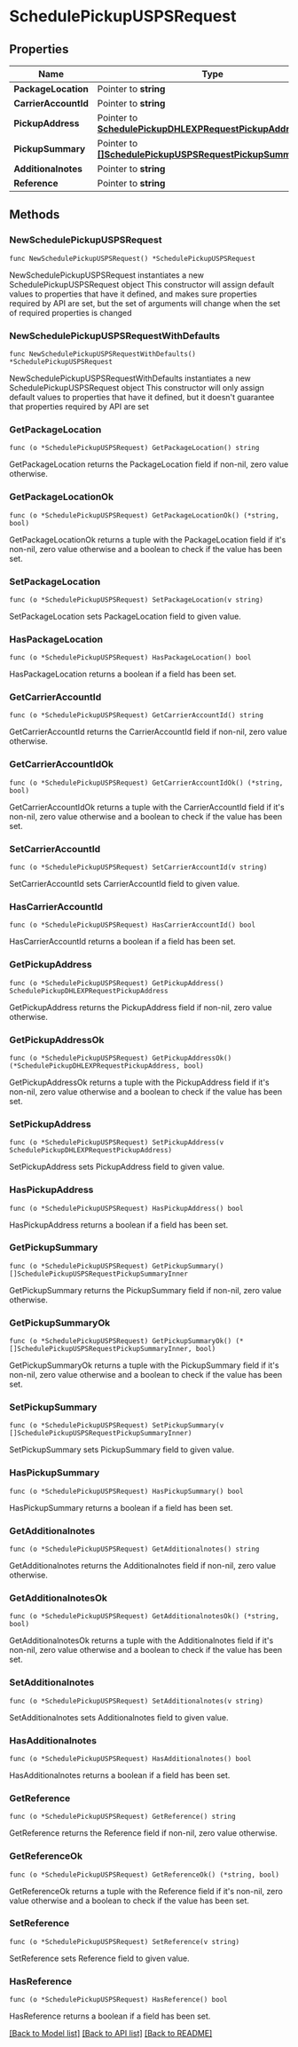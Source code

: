 # SchedulePickupUSPSRequest

## Properties

Name | Type | Description | Notes
------------ | ------------- | ------------- | -------------
**PackageLocation** | Pointer to **string** | description | [optional] 
**CarrierAccountId** | Pointer to **string** | description | [optional] 
**PickupAddress** | Pointer to [**SchedulePickupDHLEXPRequestPickupAddress**](SchedulePickupDHLEXPRequestPickupAddress.md) |  | [optional] 
**PickupSummary** | Pointer to [**[]SchedulePickupUSPSRequestPickupSummaryInner**](SchedulePickupUSPSRequestPickupSummaryInner.md) | description | [optional] 
**Additionalnotes** | Pointer to **string** | description | [optional] 
**Reference** | Pointer to **string** | description | [optional] 

## Methods

### NewSchedulePickupUSPSRequest

`func NewSchedulePickupUSPSRequest() *SchedulePickupUSPSRequest`

NewSchedulePickupUSPSRequest instantiates a new SchedulePickupUSPSRequest object
This constructor will assign default values to properties that have it defined,
and makes sure properties required by API are set, but the set of arguments
will change when the set of required properties is changed

### NewSchedulePickupUSPSRequestWithDefaults

`func NewSchedulePickupUSPSRequestWithDefaults() *SchedulePickupUSPSRequest`

NewSchedulePickupUSPSRequestWithDefaults instantiates a new SchedulePickupUSPSRequest object
This constructor will only assign default values to properties that have it defined,
but it doesn't guarantee that properties required by API are set

### GetPackageLocation

`func (o *SchedulePickupUSPSRequest) GetPackageLocation() string`

GetPackageLocation returns the PackageLocation field if non-nil, zero value otherwise.

### GetPackageLocationOk

`func (o *SchedulePickupUSPSRequest) GetPackageLocationOk() (*string, bool)`

GetPackageLocationOk returns a tuple with the PackageLocation field if it's non-nil, zero value otherwise
and a boolean to check if the value has been set.

### SetPackageLocation

`func (o *SchedulePickupUSPSRequest) SetPackageLocation(v string)`

SetPackageLocation sets PackageLocation field to given value.

### HasPackageLocation

`func (o *SchedulePickupUSPSRequest) HasPackageLocation() bool`

HasPackageLocation returns a boolean if a field has been set.

### GetCarrierAccountId

`func (o *SchedulePickupUSPSRequest) GetCarrierAccountId() string`

GetCarrierAccountId returns the CarrierAccountId field if non-nil, zero value otherwise.

### GetCarrierAccountIdOk

`func (o *SchedulePickupUSPSRequest) GetCarrierAccountIdOk() (*string, bool)`

GetCarrierAccountIdOk returns a tuple with the CarrierAccountId field if it's non-nil, zero value otherwise
and a boolean to check if the value has been set.

### SetCarrierAccountId

`func (o *SchedulePickupUSPSRequest) SetCarrierAccountId(v string)`

SetCarrierAccountId sets CarrierAccountId field to given value.

### HasCarrierAccountId

`func (o *SchedulePickupUSPSRequest) HasCarrierAccountId() bool`

HasCarrierAccountId returns a boolean if a field has been set.

### GetPickupAddress

`func (o *SchedulePickupUSPSRequest) GetPickupAddress() SchedulePickupDHLEXPRequestPickupAddress`

GetPickupAddress returns the PickupAddress field if non-nil, zero value otherwise.

### GetPickupAddressOk

`func (o *SchedulePickupUSPSRequest) GetPickupAddressOk() (*SchedulePickupDHLEXPRequestPickupAddress, bool)`

GetPickupAddressOk returns a tuple with the PickupAddress field if it's non-nil, zero value otherwise
and a boolean to check if the value has been set.

### SetPickupAddress

`func (o *SchedulePickupUSPSRequest) SetPickupAddress(v SchedulePickupDHLEXPRequestPickupAddress)`

SetPickupAddress sets PickupAddress field to given value.

### HasPickupAddress

`func (o *SchedulePickupUSPSRequest) HasPickupAddress() bool`

HasPickupAddress returns a boolean if a field has been set.

### GetPickupSummary

`func (o *SchedulePickupUSPSRequest) GetPickupSummary() []SchedulePickupUSPSRequestPickupSummaryInner`

GetPickupSummary returns the PickupSummary field if non-nil, zero value otherwise.

### GetPickupSummaryOk

`func (o *SchedulePickupUSPSRequest) GetPickupSummaryOk() (*[]SchedulePickupUSPSRequestPickupSummaryInner, bool)`

GetPickupSummaryOk returns a tuple with the PickupSummary field if it's non-nil, zero value otherwise
and a boolean to check if the value has been set.

### SetPickupSummary

`func (o *SchedulePickupUSPSRequest) SetPickupSummary(v []SchedulePickupUSPSRequestPickupSummaryInner)`

SetPickupSummary sets PickupSummary field to given value.

### HasPickupSummary

`func (o *SchedulePickupUSPSRequest) HasPickupSummary() bool`

HasPickupSummary returns a boolean if a field has been set.

### GetAdditionalnotes

`func (o *SchedulePickupUSPSRequest) GetAdditionalnotes() string`

GetAdditionalnotes returns the Additionalnotes field if non-nil, zero value otherwise.

### GetAdditionalnotesOk

`func (o *SchedulePickupUSPSRequest) GetAdditionalnotesOk() (*string, bool)`

GetAdditionalnotesOk returns a tuple with the Additionalnotes field if it's non-nil, zero value otherwise
and a boolean to check if the value has been set.

### SetAdditionalnotes

`func (o *SchedulePickupUSPSRequest) SetAdditionalnotes(v string)`

SetAdditionalnotes sets Additionalnotes field to given value.

### HasAdditionalnotes

`func (o *SchedulePickupUSPSRequest) HasAdditionalnotes() bool`

HasAdditionalnotes returns a boolean if a field has been set.

### GetReference

`func (o *SchedulePickupUSPSRequest) GetReference() string`

GetReference returns the Reference field if non-nil, zero value otherwise.

### GetReferenceOk

`func (o *SchedulePickupUSPSRequest) GetReferenceOk() (*string, bool)`

GetReferenceOk returns a tuple with the Reference field if it's non-nil, zero value otherwise
and a boolean to check if the value has been set.

### SetReference

`func (o *SchedulePickupUSPSRequest) SetReference(v string)`

SetReference sets Reference field to given value.

### HasReference

`func (o *SchedulePickupUSPSRequest) HasReference() bool`

HasReference returns a boolean if a field has been set.


[[Back to Model list]](../README.md#documentation-for-models) [[Back to API list]](../README.md#documentation-for-api-endpoints) [[Back to README]](../README.md)


